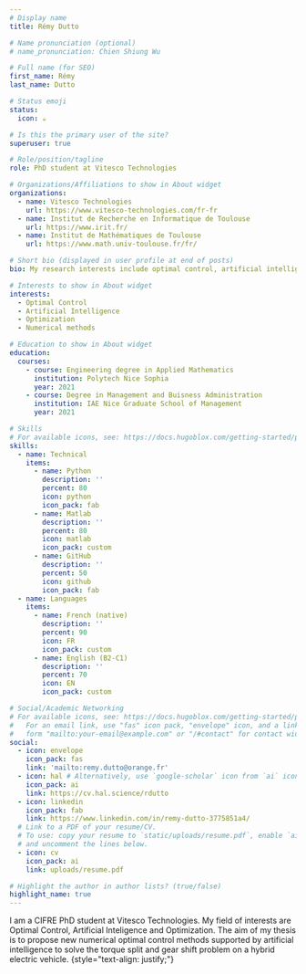```yaml
---
# Display name
title: Rémy Dutto

# Name pronunciation (optional)
# name_pronunciation: Chien Shiung Wu

# Full name (for SEO)
first_name: Rémy
last_name: Dutto

# Status emoji
status:
  icon: ☕️

# Is this the primary user of the site?
superuser: true

# Role/position/tagline
role: PhD student at Vitesco Technologies 

# Organizations/Affiliations to show in About widget
organizations:
  - name: Vitesco Technologies 
    url: https://www.vitesco-technologies.com/fr-fr
  - name: Institut de Recherche en Informatique de Toulouse 
    url: https://www.irit.fr/
  - name: Institut de Mathématiques de Toulouse 
    url: https://www.math.univ-toulouse.fr/fr/

# Short bio (displayed in user profile at end of posts)
bio: My research interests include optimal control, artificial intelligence and numerical methods.

# Interests to show in About widget
interests:
  - Optimal Control
  - Artificial Intelligence
  - Optimization 
  - Numerical methods

# Education to show in About widget
education:
  courses:
    - course: Engineering degree in Applied Mathematics
      institution: Polytech Nice Sophia
      year: 2021
    - course: Degree in Management and Buisness Administration 
      institution: IAE Nice Graduate School of Management
      year: 2021

# Skills
# For available icons, see: https://docs.hugoblox.com/getting-started/page-builder/#icons
skills:
  - name: Technical
    items:
      - name: Python
        description: ''
        percent: 80
        icon: python
        icon_pack: fab
      - name: Matlab
        description: ''
        percent: 80
        icon: matlab
        icon_pack: custom
      - name: GitHub
        description: ''
        percent: 50
        icon: github
        icon_pack: fab
  - name: Languages
    items: 
      - name: French (native)
        description: ''
        percent: 90
        icon: FR
        icon_pack: custom
      - name: English (B2-C1)
        description: ''
        percent: 70
        icon: EN
        icon_pack: custom

# Social/Academic Networking
# For available icons, see: https://docs.hugoblox.com/getting-started/page-builder/#icons
#   For an email link, use "fas" icon pack, "envelope" icon, and a link in the
#   form "mailto:your-email@example.com" or "/#contact" for contact widget.
social:
  - icon: envelope
    icon_pack: fas
    link: 'mailto:remy.dutto@orange.fr'
  - icon: hal # Alternatively, use `google-scholar` icon from `ai` icon pack
    icon_pack: ai
    link: https://cv.hal.science/rdutto
  - icon: linkedin
    icon_pack: fab
    link: https://www.linkedin.com/in/remy-dutto-3775851a4/
  # Link to a PDF of your resume/CV.
  # To use: copy your resume to `static/uploads/resume.pdf`, enable `ai` icons in `params.yaml`,
  # and uncomment the lines below.
  - icon: cv
    icon_pack: ai
    link: uploads/resume.pdf

# Highlight the author in author lists? (true/false)
highlight_name: true
---
```


I am a CIFRE PhD student at Vitesco Technologies. My field of interests are Optimal Control, Artificial Inteligence and Optimization. The aim of my thesis is to propose new numerical optimal control methods supported by artificial intelligence to solve the torque split and gear shift problem on a hybrid electric vehicle. 
{style="text-align: justify;"}
